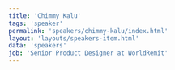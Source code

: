```yaml
---
title: 'Chimmy Kalu'
tags: 'speaker'
permalink: 'speakers/chimmy-kalu/index.html'
layout: 'layouts/speakers-item.html'
data: 'speakers'
job: 'Senior Product Designer at WorldRemit'
---
```

